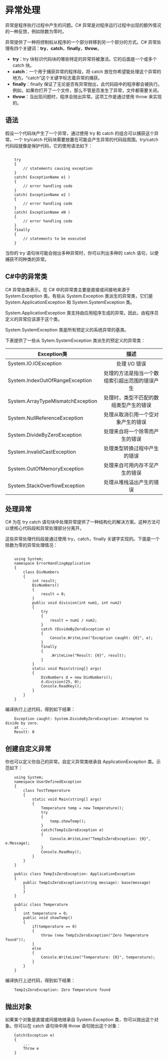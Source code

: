 # 异常处理

异常是程序执行过程中产生的问题。C# 异常是对程序运行过程中出现的额外情况的一种反馈，例如除数为零时。

异常提供了一种将控制权从程序的一个部分转移到另一个部分的方式。C# 异常处理有四个关键词：**try**，**catch**，**finally**，**throw**。

- **try**：try 块标识代码块的哪些特定的异常将被激活。它的后面是一个或多个 catch 块。
- **catch**：一个用于捕获异常的程序段，将 catch 放在你希望能处理这个异常的地方。“catch”这个关键字标志着异常的捕获。
- **finally**：finally 保证了无论是否有异常抛出，此代码段中的程序都会被执行。例如，如果你打开了一个文件，那么不管是否发生了异常，文件都需要关闭。
- **throw**：当出现问题时，程序会抛出异常。这项工作是通过使用 throw 来实现的。

## 语法

假设一个代码块产生了一个异常，通过使用 try 和 catch 的组合可以捕获这个异常。一个 try/catch 代码块需要放置在可能会产生异常的代码段周围。try/catch 代码段就像是保护代码，它的使用语法如下：

```

	try
	{
  		// statements causing exception
	}
	catch( ExceptionName e1 )
	{
   		// error handling code
	}
	catch( ExceptionName e2 )
	{
   		// error handling code
	}
	catch( ExceptionName eN )
	{
   		// error handling code
	}
	finally
	{
   		// statements to be executed
	}
```

当你的 try 语句块可能会抛出多种异常时，你可以列出多种的 catch 语句，以便捕获不同种类的异常。

## C#中的异常类

C# 异常由类表示。在 C# 中的异常类主要是直接或间接地来源于 System.Exception 类。有些从 System.Exception 类派生的异常类，它们是 System.ApplicationException 和 System.SystemException 类。

System.ApplicationException 类支持由应用程序生成的异常。因此，由程序员定义的异常应该源于这个类。

System.SystemException 类是所有预定义的系统异常的基类。

下表提供了一些从 Sytem.SystemException 类派生的预定义的异常类：

| Exception类        | 描述           |
| ------------- |:-------------:|
| System.IO.IOException      | 处理 I/O 错误 |
| System.IndexOutOfRangeException      | 处理的方法是指当一个数组索引超出范围的错误产生     |
| System.ArrayTypeMismatchException | 处理时，类型不匹配的数组类型产生的错误      |
| System.NullReferenceException      | 处理从取消引用一个空对象产生的错误 |
| System.DivideByZeroException      | 处理来自将一个除零而产生的错误      |
| System.InvalidCastException | 处理类型转换过程中产生的错误      |
| System.OutOfMemoryException     | 处理来自可用内存不足产生的错误|
| System.StackOverflowException      | 处理从堆栈溢出产生的错误     |

## 处理异常

C# 为在 try catch 语句块中处理异常提供了一种结构化的解决方案。这种方法可以使核心代码段和异常处理部分分离开。

这些异常处理代码段是通过使用 try，catch，finally 关键字实现的。下面是一个除数为零的异常处理情况：

```

	using System;
	namespace ErrorHandlingApplication
	{
   		class DivNumbers
   		{
      		int result;
      		DivNumbers()
      		{
         		result = 0;
      		}
      		public void division(int num1, int num2)
      		{
         		try
         		{
            		result = num1 / num2;
         		}
         		catch (DivideByZeroException e)
         		{
            		Console.WriteLine("Exception caught: {0}", e);
         		}
         		finally
         		{
            		.WriteLine("Result: {0}", result);
         		}
      		}
      		static void Main(string[] args)
      		{
      	   		DivNumbers d = new DivNumbers();
         		d.division(25, 0);
         		Console.ReadKey();
      		}
   		}
	}
```

编译执行上述代码，得到如下结果：

```
	Exception caught: System.DivideByZeroException: Attempted to divide by zero. 
	at ...
	Result: 0
```

## 创建自定义异常

你也可以定义你自己的异常。自定义异常类继承自 ApplicationException 类。示范如下：

```
	using System;
	namespace UserDefinedException
	{
   		class TestTemperature
   		{
      		static void Main(string[] args)
      		{
         		Temperature temp = new Temperature();
         		try
         		{
            		temp.showTemp();
         		}
         		catch(TempIsZeroException e)
         		{
            		Console.WriteLine("TempIsZeroException: {0}", e.Message);
         		}
         		Console.ReadKey();
      		}
   		}
	}

	public class TempIsZeroException: ApplicationException
	{
   		public TempIsZeroException(string message): base(message)
   		{
   		}
	}

	public class Temperature
	{
   		int temperature = 0;
   		public void showTemp()
   		{
      		if(temperature == 0)
      		{
         		throw (new TempIsZeroException("Zero Temperature found"));
      		}
      		else
      		{
         		Console.WriteLine("Temperature: {0}", temperature);
     	 	}
   		}
	}
```

编译执行上述代码，得到如下结果：

```
	TempIsZeroException: Zero Temperature found
```

## 抛出对象

如果某个对象是直接或间接地继承自 System.Exception 类，你可以抛出这个对象。你可以在 catch 语句块中用 throw 语句抛出这个对象：

```
	Catch(Exception e)
	{
   		...
   		Throw e
	}
```
